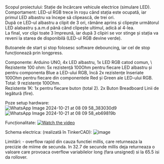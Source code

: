 Scopul proiectului: Stație de încărcare vehicule electrice (simulare LED). \
Comportament: LED-ul RGB trece în roșu când stația este ocupată, iar primul LED albastru va începe să clipească, de trei ori. \
După ce LED-ul albastru a clipit de 3 ori, rămâne aprins și clipește următorul LED alabastru ș.a.m.d până când clipește ultimul, adică al 4-lea. \
La final, vor clipi toate 3 împreună, iar după 3 clipiri se vor stinge și stația va reveni la starea de disponibilă (LED-ul RGB devine verde).

Butoanele de start și stop folosesc software debouncing, iar cel de stop funcționează prin longpress.

Componente: Arduino UNO, 4x LED albastru, 1x LED RGB catod comun, \ 
Rezistente 100 ohm: 5x rezistență 100Ohm pentru fiecare LED albastru și pentru componenta Blue a LED-ului RGB, încă 2x rezistențe înseriate 100Ohm pentru fiecare din componentele Red și Green ale LED-ului RGB. Total: 9 rezistențe 100Ohm. \
Rezistente 1K: 1x pentru fiecare buton (total 2).
2x Buton 
Breadboard
Linii de legătură (fire).

Poze setup hardware:
![WhatsApp Image 2024-10-21 at 08 09 58_383030d9](https://github.com/user-attachments/assets/2c299f16-8917-4836-9fb9-2667bde28831)
![WhatsApp Image 2024-10-21 at 08 09 58_eb69819b](https://github.com/user-attachments/assets/00a03d3f-e1f7-41cf-8b42-bf055082b50d)

Funcționalitate:
[![Watch the video](https://img.youtube.com/vi/mcoNxDeWV3o/maxresdefault.jpg)](https://youtu.be/mcoNxDeWV3o)

Schema electrica: (realizată în TinkerCAD):
![image](https://github.com/user-attachments/assets/038f27eb-0a4b-44f7-8214-baf15c77566b)

Limitări: - overflow rapid din cauza functiei millis, care returneaza la precizie de miime de secunda. In 32.7 de secunde millis deja returneaza o valoare care provoaca overflow variabilelor long (fara unsigned) si la 65.5 isi da rollover.
